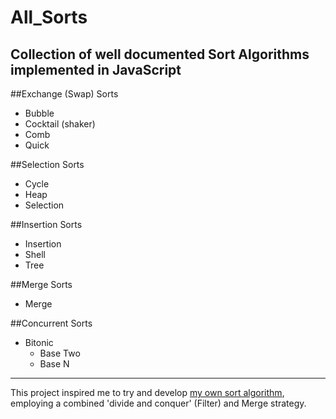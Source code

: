 # All_Sorts
Collection of well documented Sort Algorithms implemented in JavaScript
---
##Exchange (Swap) Sorts
* Bubble
* Cocktail (shaker)
* Comb
* Quick

##Selection Sorts
* Cycle
* Heap
* Selection

##Insertion Sorts
* Insertion
* Shell
* Tree

##Merge Sorts
* Merge

##Concurrent Sorts
* Bitonic
  - Base Two
  - Base N

---
This project inspired me to try and develop [my own sort algorithm](https://github.com/TracyGJG/My-Sorts/blob/master/README.md), employing a combined 'divide and conquer' (Filter) and Merge strategy.
